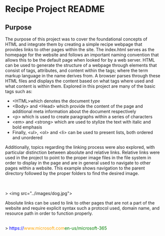 # Recipe Project README
## Purpose
The purpose of this project was to cover the foundational concepts of HTML and integrate them by creating a simple recipe webpage that provides links to other pages within the site. The index.html serves as the homepage for the website and follows an important naming convention that allows this to be the default page when looked for by a web server. HTML can be used to generate the structure of a webpage through elements that consist of tags, attributes, and content within the tags; where the term markup language in the name derives from. A browser parses through these HTML files and displays the content based on what tags where used and what content is within them. Explored in this project are many of the basic tags such as:
<ul>
  <li> &lt;HTML>which denotes the document type </li>
  <li>&lt;Body> and &lt;Head> which provide the content of the page and additional meta information about the document respectively</li>
  <li>&lt;p> which is used to create paragraphs within a series of characters</li>
  <li>&lt;em> and &lt;strong> which are used to stylize the text with italic and bold emphasis</li>
<li>Finally, &lt;ul>, &lt;ol> and &lt;li> can be used to present lists, both ordered and unordered</li>
</ul>
Additionally, topics regarding the linking process were also explored, with particular distinction between absolute and relative links. Relative links were used in the project to point to the proper image files in the file system in order to display in the page and are in general used to navigate to other pages within a website. This example shows navigation to the parent directory followed by the proper folders to find the desired image. <br>
<br>
<br>
<p> > &ltimg src="../images/dog.jpg"> </p>
Absolute links can be used to link to other pages that are not a part of the website and require explicit syntax such a protocol used, domain name, and resource path in order to function properly.
<br>
<br>
<p> > <span style="color:blue">https://</span><span style="color:orange">www.microsoft.com</span><span style="color:green">en-us/microsoft-365</span></p>
